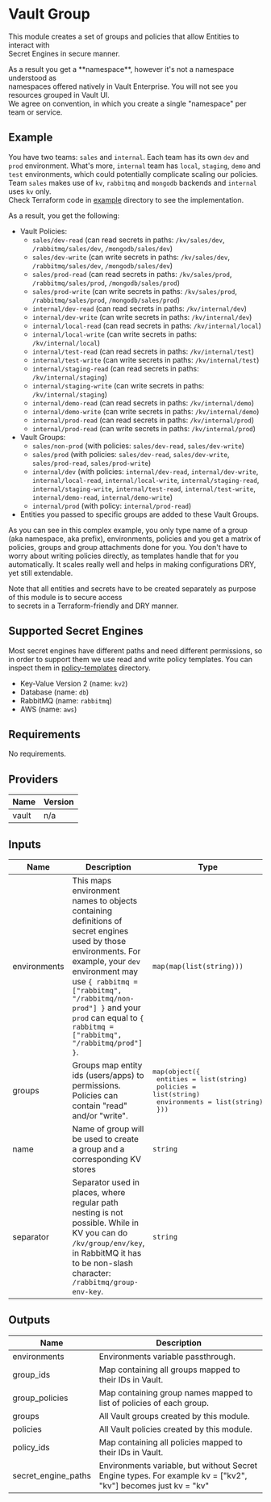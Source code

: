 # Vault Group  
This module creates a set of groups and policies that allow Entities to interact with  
Secret Engines in secure manner.

As a result you get a \*\*namespace\*\*, however it's not a namespace understood as  
namespaces offered natively in Vault Enterprise. You will not see you resources grouped in Vault UI.  
We agree on convention, in which you create a single "namespace" per team or service.

## Example  
You have two teams: `sales` and `internal`. Each team has its own `dev` and `prod` environment. What's more, `internal` team has `local`, `staging`, `demo` and `test` environments, which could potentially complicate scaling our policies.  
Team `sales` makes use of `kv`, `rabbitmq` and `mongodb` backends and `internal` uses `kv` only.  
Check Terraform code in [example](./example) directory to see the implementation.

As a result, you get the following:
* Vault Policies:
    - `sales/dev-read` (can read secrets in paths: `/kv/sales/dev`, `/rabbitmq/sales/dev`, `/mongodb/sales/dev`)
    - `sales/dev-write` (can write secrets in paths: `/kv/sales/dev`, `/rabbitmq/sales/dev`, `/mongodb/sales/dev`)
    - `sales/prod-read` (can read secrets in paths: `/kv/sales/prod`, `/rabbitmq/sales/prod`, `/mongodb/sales/prod`)
    - `sales/prod-write` (can write secrets in paths: `/kv/sales/prod`, `/rabbitmq/sales/prod`, `/mongodb/sales/prod`)
    - `internal/dev-read` (can read secrets in paths: `/kv/internal/dev`)
    - `internal/dev-write` (can write secrets in paths: `/kv/internal/dev`)
    - `internal/local-read` (can read secrets in paths: `/kv/internal/local`)
    - `internal/local-write` (can write secrets in paths: `/kv/internal/local`)
    - `internal/test-read` (can read secrets in paths: `/kv/internal/test`)
    - `internal/test-write` (can write secrets in paths: `/kv/internal/test`)
    - `internal/staging-read` (can read secrets in paths: `/kv/internal/staging`)
    - `internal/staging-write` (can write secrets in paths: `/kv/internal/staging`)
    - `internal/demo-read` (can read secrets in paths: `/kv/internal/demo`)
    - `internal/demo-write` (can write secrets in paths: `/kv/internal/demo`)
    - `internal/prod-read` (can read secrets in paths: `/kv/internal/prod`)
    - `internal/prod-read` (can write secrets in paths: `/kv/internal/prod`)
* Vault Groups:
    - `sales/non-prod` (with policies: `sales/dev-read`, `sales/dev-write`)
    - `sales/prod` (with policies: `sales/dev-read`, `sales/dev-write`, `sales/prod-read`, `sales/prod-write`)
    - `internal/dev` (with policies: `internal/dev-read`, `internal/dev-write`, `internal/local-read`, `internal/local-write`, `internal/staging-read`, `internal/staging-write`, `internal/test-read`, `internal/test-write`, `internal/demo-read`, `internal/demo-write`)
    - `internal/prod` (with policy: `internal/prod-read`)
* Entities you passed to specific groups are added to these Vault Groups.

As you can see in this complex example, you only type name of a group (aka namespace, aka prefix), environments, policies and you get a matrix of policies, groups and group attachments done for you. You don't have to worry about writing policies directly, as templates handle that for you automatically. It scales really well and helps in making configurations DRY, yet still extendable.

Note that all entities and secrets have to be created separately as purpose of this module is to secure access  
to secrets in a Terraform-friendly and DRY manner.

## Supported Secret Engines

Most secret engines have different paths and need different permissions, so in order to support them we use read and write policy templates. You can inspect them in [policy-templates](./policy-templates) directory.

* Key-Value Version 2 (name: `kv2`)
* Database (name: `db`)
* RabbitMQ (name: `rabbitmq`)
* AWS (name: `aws`)

## Requirements

No requirements.

## Providers

| Name | Version |
|------|---------|
| vault | n/a |

## Inputs

| Name | Description | Type | Default | Required |
|------|-------------|------|---------|:--------:|
| environments | This maps environment names to objects containing definitions of secret engines used by those environments. For example, your `dev` environment may use `{ rabbitmq = ["rabbitmq", "/rabbitmq/non-prod"] }` and your `prod` can equal to `{ rabbitmq = ["rabbitmq", "/rabbitmq/prod"] }`. | `map(map(list(string)))` | `{}` | no |
| groups | Groups map entity ids (users/apps) to permissions. Policies can contain "read" and/or "write". | <pre>map(object({<br>    entities     = list(string)<br>    policies     = list(string)<br>    environments = list(string)<br>  }))</pre> | `{}` | no |
| name | Name of group will be used to create a group and a corresponding KV stores | `string` | n/a | yes |
| separator | Separator used in places, where regular path nesting is not possible. While in KV you can do `/kv/group/env/key`, in RabbitMQ it has to be non-slash character: `/rabbitmq/group-env-key`. | `string` | `"-"` | no |

## Outputs

| Name | Description |
|------|-------------|
| environments | Environments variable passthrough. |
| group\_ids | Map containing all groups mapped to their IDs in Vault. |
| group\_policies | Map containing group names mapped to list of policies of each group. |
| groups | All Vault groups created by this module. |
| policies | All Vault policies created by this module. |
| policy\_ids | Map containing all policies mapped to their IDs in Vault. |
| secret\_engine\_paths | Environments variable, but without Secret Engine types. For example kv = ["kv2", "kv"] becomes just kv = "kv" |

